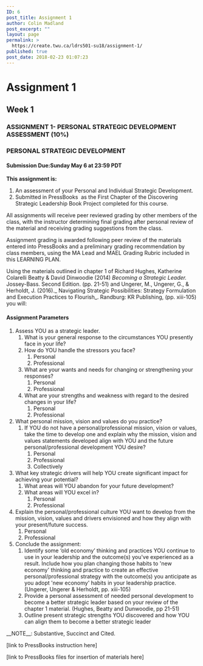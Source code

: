 ```yaml
---
ID: 6
post_title: Assignment 1
author: Colin Madland
post_excerpt: ""
layout: page
permalink: >
  https://create.twu.ca/ldrs501-su18/assignment-1/
published: true
post_date: 2018-02-23 01:07:23
---
```

# Assignment 1

## **Week 1**

### **ASSIGNMENT 1- PERSONAL STRATEGIC DEVELOPMENT ASSESSMENT (10%)**

### **PERSONAL STRATEGIC DEVELOPMENT**

#### **Submission Due:Sunday May 6 at 23:59 PDT**

**This assignment is:**
<ol>
 	<li>An assessment of your Personal and Individual Strategic Development.</li>
 	<li>Submitted in PressBooks  as the First Chapter of the Discovering Strategic Leadership Book Project completed for this course.</li>
</ol>
All assignments will receive peer reviewed grading by other members of the class, with the instructor determining final grading after personal review of the material and receiving grading suggestions from the class.

Assignment grading is awarded following peer review of the materials entered into PressBooks and a preliminary grading recommendation by class members, using the MA Lead and MAEL Grading Rubric included in this LEARNING PLAN.

Using the materials outlined in chapter 1 of Richard Hughes, Katherine Colarelli Beatty &amp; David Dinwoodie (2014) _Becoming a Strategic Leader._ Jossey-Bass. Second Edition. (pp. 21-51) and Ungerer, M., Ungerer, G., &amp; Herholdt, J. (2016)._ Navigating Strategic Possibilities: Strategy Formulation and Execution Practices to Flourish_. Randburg: KR Publishing, (pp. xiii-105) you will:

#### **Assignment Parameters**
<ol>
 	<li>Assess YOU as a strategic leader.
<ol>
 	<li>What is your general response to the circumstances YOU presently face in your life?</li>
 	<li>How do YOU handle the stressors you face?
<ol>
 	<li>Personal</li>
 	<li>Professional</li>
</ol>
</li>
 	<li>What are your wants and needs for changing or strengthening your responses?
<ol>
 	<li>Personal</li>
 	<li>Professional</li>
</ol>
</li>
 	<li>What are your strengths and weakness with regard to the desired changes in your life?
<ol>
 	<li>Personal</li>
 	<li>Professional</li>
</ol>
</li>
</ol>
</li>
 	<li>What personal mission, vision and values do you practice?
<ol>
 	<li>If YOU do not have a personal/professional mission, vision or values, take the time to develop one and explain why the mission, vision and values statements developed align with YOU and the future personal/professional development YOU desire?
<ol>
 	<li>Personal</li>
 	<li>Professional</li>
 	<li>Collectively</li>
</ol>
</li>
</ol>
</li>
 	<li>What key strategic drivers will help YOU create significant impact for achieving your potential?
<ol>
 	<li>What areas will YOU abandon for your future development?</li>
 	<li>What areas will YOU excel in?
<ol>
 	<li>Personal</li>
 	<li>Professional</li>
</ol>
</li>
</ol>
</li>
 	<li>Explain the personal/professional culture YOU want to develop from the mission, vision, values and drivers envisioned and how they align with your present/future success.
<ol>
 	<li>Personal</li>
 	<li>Professional</li>
</ol>
</li>
 	<li>Conclude the assignment:
<ol>
 	<li>Identify some ‘old economy’ thinking and practices YOU continue to use in your leadership and the outcome(s) you've experienced as a result. Include how you plan changing those habits to 'new economy' thinking and practice to create an effective personal/professional strategy with the outcome(s) you anticipate as you adopt 'new economy' habits in your leadership practice. (Ungerer, Ungerer &amp; Herholdt, pp. xiii-105)</li>
 	<li>Provide a personal assessment of needed personal development to become a better strategic leader based on your review of the chapter 1 material. (Hughes, Beatty and Dunwoodie, pp 21-51)</li>
 	<li>Outline present strategic strengths YOU discovered and how YOU can align them to become a better strategic leader</li>
</ol>
</li>
</ol>
__NOTE__: Substantive, Succinct and Cited.

[link to PressBooks instruction here]

[link to PressBooks files for insertion of materials here]
